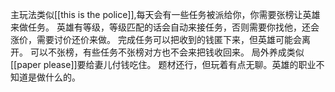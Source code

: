 主玩法类似[[this is the police]],每天会有一些任务被派给你，你需要张榜让英雄来做任务。
英雄有等级，等级匹配的话会自动来接任务，否则需要你找他，还会涨价，需要讨价还价来做。
完成任务可以把收到的钱匿下来，但英雄可能会离开。
可以不张榜，有些任务不张榜对方也不会来把钱收回来。
局外养成类似[[paper please]]要给妻儿付钱吃住。
题材还行，但玩着有点无聊。英雄的职业不知道是做什么的。